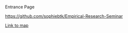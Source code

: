 Entrance Page

https://github.com/sophiebtk/Empirical-Research-Seminar

[Link to map](https://github.com/sophiebtk/Empirical-Research-Seminar/blob/main/docs/leave_manuf_retail_map.html)
